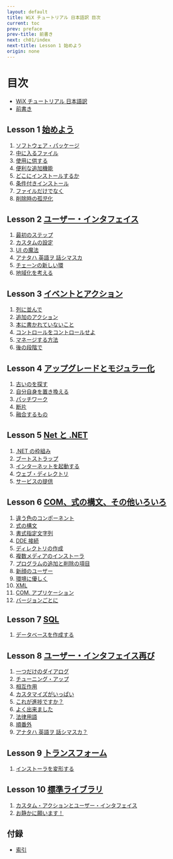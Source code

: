 ```yaml
---
layout: default
title: WiX チュートリアル 日本語訳 目次
current: toc
prev: preface
prev-title: 前書き
next: ch01/index
next-title: Lesson 1 始めよう
origin: none
---
```

# 目次

- [WiX チュートリアル 日本語訳](index.html)
- [前書き](preface.html)

## Lesson 1 [始めよう](ch01/index.html)

1. [ソフトウェア・パッケージ](ch01/01-the-software-package.html)
2. [中に入るファイル](ch01/02-the-files-inside.html)
3. [使用に供する](ch01/03-putting-it-to-use.html)
4. [便利な追加機能](ch01/04-useful-extras.html)
5. [どこにインストールするか](ch01/05-where-to-install.html)
6. [条件付きインストール](ch01/06-conditional-installation.html)
7. [ファイルだけでなく](ch01/07-beyond-files.html)
8. [削除時の孤児化](ch01/08-orphaned-on-removal.html)

## Lesson 2 [ユーザー・インタフェイス](ch02/index.html)

1. [最初のステップ](ch02/01-first-steps.html)
2. [カスタムの設定](ch02/02-custom-settings.html)
3. [UI の魔法](ch02/03-ui-wizardry)
4. [アナタハ 英語ヲ 話シマスカ](ch02/04-do-you-speak-english)
5. [チェーンの新しい環](ch02/05-new-link-in-the-chain)
6. [地域化を考える](ch02/06-think-localized)

## Lesson 3 [イベントとアクション](ch03/index.html)

1. [列に並んで](ch03/01-queueing-up.html)
2. [追加のアクション](ch03/02-extra-actions.html)
3. [本に書かれていないこと](ch03/03-whats-not-in-the-book.html)
4. [コントロールをコントロールせよ](ch03/04-control-your-controls.html)
5. [マネージする方法](ch03/05-how-to-manage.html)
6. [後の段階で](ch03/06-at-a-later-stage.html)

## Lesson 4 [アップグレードとモジュラー化](ch04/index.html)

1. [古いのを探す](ch04/01-checking-for-oldies)
2. [自分自身を置き換える](ch04/02-replacing-ourselves)
3. [パッチワーク](ch04/03-patchwork)
4. [断片](ch04/04-fragments)
5. [融合するもの](ch04/05-mergers)

## Lesson 5 [Net と .NET](ch05/index.html)

1. [.NET の枠組み](ch05/01-framed-by-net.html)
2. [ブートストラップ](ch05/02-bootstrapping.html)
3. [インターネットを起動する](ch05/03-launch-the-internet.html)
4. [ウェブ・ディレクトリ](ch05/04-web-directory.html)
5. [サービスの提供](ch05/05-services-rendered.html)

## Lesson 6 [COM、式の構文、その他いろいろ]()

1. [違う色のコンポーネント]()
2. [式の構文]()
3. [書式指定文字列]()
4. [DDE 接続]()
5. [ディレクトリの作成]()
6. [複数メディアのインストーラ]()
7. [プログラムの追加と削除の項目]()
8. [新顔のユーザー]()
9. [環境に優しく]()
10. [XML]()
11. [COM. アプリケーション]()
12. [バージョンごとに]()

## Lesson 7 [SQL]()

1. [データベースを作成する]()

## Lesson 8 [ユーザー・インタフェイス再び]()

1. [一つだけのダイアログ]()
2. [チューニング・アップ]()
3. [相互作用]()
4. [カスタマイズがいっぱい]()
5. [これが進捗ですか？]()
6. [よく出来ました]()
7. [法律用語]()
8. [順番外]()
9. [アナタハ 英語ヲ 話シマスカ？]()

## Lesson 9 [トランスフォーム]()

1. [インストーラを変形する]()

## Lesson 10 [標準ライブラリ]()

1. [カスタム・アクションとユーザー・インタフェイス]()
2. [お静かに願います！]()

## 付録

- [索引]()